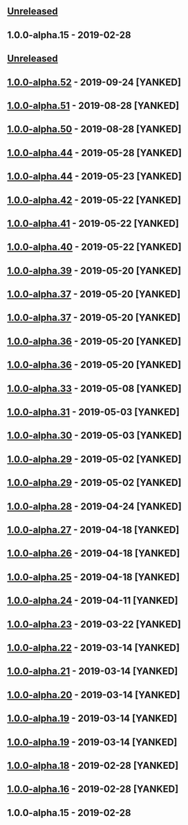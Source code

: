 ## [Unreleased]

## 1.0.0-alpha.15 - 2019-02-28
[unreleased]: https://github.com/unadlib/tees/compare/v1.0.0-alpha.15...HEAD

## [Unreleased]

## [1.0.0-alpha.52] - 2019-09-24 [YANKED]

## [1.0.0-alpha.51] - 2019-08-28 [YANKED]

## [1.0.0-alpha.50] - 2019-08-28 [YANKED]

## [1.0.0-alpha.44] - 2019-05-28 [YANKED]

## [1.0.0-alpha.44] - 2019-05-23 [YANKED]

## [1.0.0-alpha.42] - 2019-05-22 [YANKED]

## [1.0.0-alpha.41] - 2019-05-22 [YANKED]

## [1.0.0-alpha.40] - 2019-05-22 [YANKED]

## [1.0.0-alpha.39] - 2019-05-20 [YANKED]

## [1.0.0-alpha.37] - 2019-05-20 [YANKED]

## [1.0.0-alpha.37] - 2019-05-20 [YANKED]

## [1.0.0-alpha.36] - 2019-05-20 [YANKED]

## [1.0.0-alpha.36] - 2019-05-20 [YANKED]

## [1.0.0-alpha.33] - 2019-05-08 [YANKED]

## [1.0.0-alpha.31] - 2019-05-03 [YANKED]

## [1.0.0-alpha.30] - 2019-05-03 [YANKED]

## [1.0.0-alpha.29] - 2019-05-02 [YANKED]

## [1.0.0-alpha.29] - 2019-05-02 [YANKED]

## [1.0.0-alpha.28] - 2019-04-24 [YANKED]

## [1.0.0-alpha.27] - 2019-04-18 [YANKED]

## [1.0.0-alpha.26] - 2019-04-18 [YANKED]

## [1.0.0-alpha.25] - 2019-04-18 [YANKED]

## [1.0.0-alpha.24] - 2019-04-11 [YANKED]

## [1.0.0-alpha.23] - 2019-03-22 [YANKED]

## [1.0.0-alpha.22] - 2019-03-14 [YANKED]

## [1.0.0-alpha.21] - 2019-03-14 [YANKED]

## [1.0.0-alpha.20] - 2019-03-14 [YANKED]

## [1.0.0-alpha.19] - 2019-03-14 [YANKED]

## [1.0.0-alpha.19] - 2019-03-14 [YANKED]

## [1.0.0-alpha.18] - 2019-02-28 [YANKED]

## [1.0.0-alpha.16] - 2019-02-28 [YANKED]

## 1.0.0-alpha.15 - 2019-02-28
[unreleased]: https://github.com/summergan/tees/compare/v1.0.0-alpha.52...HEAD
[1.0.0-alpha.52]: https://github.com/summergan/tees/compare/v1.0.0-alpha.51...v1.0.0-alpha.52
[1.0.0-alpha.51]: https://github.com/summergan/tees/compare/v1.0.0-alpha.50...v1.0.0-alpha.51
[1.0.0-alpha.50]: https://github.com/unadlib/tees/compare/v1.0.0-alpha.44...v1.0.0-alpha.50
[1.0.0-alpha.44]: https://github.com/unadlib/tees/compare/v1.0.0-alpha.44...v1.0.0-alpha.44
[1.0.0-alpha.44]: https://github.com/unadlib/tees/compare/v1.0.0-alpha.42...v1.0.0-alpha.44
[1.0.0-alpha.42]: https://github.com/unadlib/tees/compare/v1.0.0-alpha.41...v1.0.0-alpha.42
[1.0.0-alpha.41]: https://github.com/summergan/tees/compare/v1.0.0-alpha.40...v1.0.0-alpha.41
[1.0.0-alpha.40]: https://github.com/unadlib/tees/compare/v1.0.0-alpha.39...v1.0.0-alpha.40
[1.0.0-alpha.39]: https://github.com/summergan/tees/compare/v1.0.0-alpha.37...v1.0.0-alpha.39
[1.0.0-alpha.37]: https://github.com/summergan/tees/compare/v1.0.0-alpha.37...v1.0.0-alpha.37
[1.0.0-alpha.37]: https://github.com/summergan/tees/compare/v1.0.0-alpha.36...v1.0.0-alpha.37
[1.0.0-alpha.36]: https://github.com/summergan/tees/compare/v1.0.0-alpha.36...v1.0.0-alpha.36
[1.0.0-alpha.36]: https://github.com/summergan/tees/compare/v1.0.0-alpha.33...v1.0.0-alpha.36
[1.0.0-alpha.33]: https://github.com/summergan/tees/compare/v1.0.0-alpha.31...v1.0.0-alpha.33
[1.0.0-alpha.31]: https://github.com/summergan/tees/compare/v1.0.0-alpha.30...v1.0.0-alpha.31
[1.0.0-alpha.30]: https://github.com/summergan/tees/compare/v1.0.0-alpha.29...v1.0.0-alpha.30
[1.0.0-alpha.29]: https://github.com/summergan/tees/compare/v1.0.0-alpha.29...v1.0.0-alpha.29
[1.0.0-alpha.29]: https://github.com/summergan/tees/compare/v1.0.0-alpha.28...v1.0.0-alpha.29
[1.0.0-alpha.28]: https://github.com/unadlib/tees/compare/v1.0.0-alpha.27...v1.0.0-alpha.28
[1.0.0-alpha.27]: https://github.com/unadlib/tees/compare/v1.0.0-alpha.26...v1.0.0-alpha.27
[1.0.0-alpha.26]: https://github.com/unadlib/tees/compare/v1.0.0-alpha.25...v1.0.0-alpha.26
[1.0.0-alpha.25]: https://github.com/summergan/tees/compare/v1.0.0-alpha.24...v1.0.0-alpha.25
[1.0.0-alpha.24]: https://github.com/summergan/tees/compare/v1.0.0-alpha.23...v1.0.0-alpha.24
[1.0.0-alpha.23]: https://github.com/summergan/tees/compare/v1.0.0-alpha.22...v1.0.0-alpha.23
[1.0.0-alpha.22]: https://github.com/summergan/tees/compare/v1.0.0-alpha.21...v1.0.0-alpha.22
[1.0.0-alpha.21]: https://github.com/unadlib/tees/compare/v1.0.0-alpha.20...v1.0.0-alpha.21
[1.0.0-alpha.20]: https://github.com/unadlib/tees/compare/v1.0.0-alpha.19...v1.0.0-alpha.20
[1.0.0-alpha.19]: https://github.com/summergan/tees/compare/v1.0.0-alpha.19...v1.0.0-alpha.19
[1.0.0-alpha.19]: https://github.com/unadlib/tees/compare/v1.0.0-alpha.18...v1.0.0-alpha.19
[1.0.0-alpha.18]: https://github.com/unadlib/tees/compare/v1.0.0-alpha.16...v1.0.0-alpha.18
[1.0.0-alpha.16]: https://github.com/unadlib/tees/compare/v1.0.0-alpha.15...v1.0.0-alpha.16
